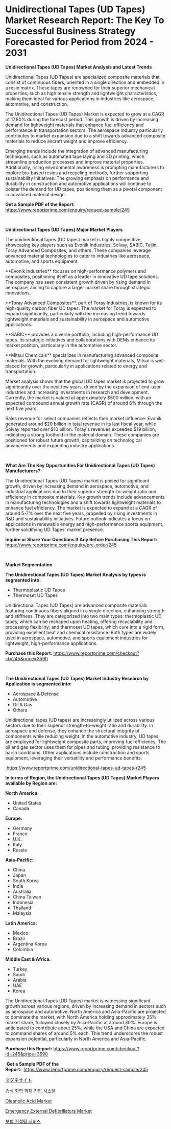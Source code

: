 <p><h1>Unidirectional Tapes (UD Tapes) Market Research Report: The Key To Successful Business Strategy Forecasted for Period from 2024 - 2031</h1></p><p><strong>Unidirectional Tapes (UD Tapes) Market Analysis and Latest Trends</strong></p>
<p><p>Unidirectional Tapes (UD Tapes) are specialized composite materials that consist of continuous fibers, oriented in a single direction and embedded in a resin matrix. These tapes are renowned for their superior mechanical properties, such as high tensile strength and lightweight characteristics, making them ideal for various applications in industries like aerospace, automotive, and construction.</p><p>The Unidirectional Tapes (UD Tapes) Market is expected to grow at a CAGR of 17.80% during the forecast period. This growth is driven by increasing demand for lightweight materials that enhance fuel efficiency and performance in transportation sectors. The aerospace industry particularly contributes to market expansion due to a shift towards advanced composite materials to reduce aircraft weight and improve efficiency.</p><p>Emerging trends include the integration of advanced manufacturing techniques, such as automated tape laying and 3D printing, which streamline production processes and improve material properties. Additionally, rising environmental awareness is prompting manufacturers to explore bio-based resins and recycling methods, further supporting sustainability initiatives. The growing emphasis on performance and durability in construction and automotive applications will continue to bolster the demand for UD tapes, positioning them as a pivotal component in advanced material design.</p></p>
<p><strong>Get a Sample PDF of the Report:&nbsp;</strong> <a href="https://www.reportprime.com/enquiry/request-sample/245">https://www.reportprime.com/enquiry/request-sample/245</a></p>
<p>&nbsp;</p>
<p><strong>Unidirectional Tapes (UD Tapes) Major Market Players</strong></p>
<p><p>The unidirectional tapes (UD tapes) market is highly competitive, showcasing key players such as Evonik Industries, Solvay, SABIC, Teijin, Toray Advanced Composites, and others. These companies leverage advanced material technologies to cater to industries like aerospace, automotive, and sports equipment.</p><p>**Evonik Industries** focuses on high-performance polymers and composites, positioning itself as a leader in innovative UD tape solutions. The company has seen consistent growth driven by rising demand in aerospace, aiming to capture a larger market share through strategic innovations.</p><p>**Toray Advanced Composites**, part of Toray Industries, is known for its high-quality carbon fiber UD tapes. The market for Toray is expected to expand significantly, particularly with the increasing trend towards lightweight materials and sustainability in aerospace and automotive applications. </p><p>**SABIC** provides a diverse portfolio, including high-performance UD tapes. Its strategic initiatives and collaborations with OEMs enhance its market position, particularly in the automotive sector.</p><p>**Mitsui Chemicals** specializes in manufacturing advanced composite materials. With the evolving demand for lightweight materials, Mitsui is well-placed for growth, particularly in applications related to energy and transportation.</p><p>Market analysis shows that the global UD tapes market is projected to grow significantly over the next few years, driven by the expansion of end-user industries and increasing investments in research and development. Currently, the market is valued at approximately $500 million, with an expected compound annual growth rate (CAGR) of around 6% through the next five years.</p><p>Sales revenue for select companies reflects their market influence: Evonik generated around $20 billion in total revenue in its last fiscal year, while Solvay reported over $10 billion. Toray's revenues exceeded $19 billion, indicating a strong foothold in the material domain. These companies are positioned for robust future growth, capitalizing on technological advancements and expanding industry applications.</p></p>
<p>&nbsp;</p>
<p><strong>What Are The Key Opportunities For Unidirectional Tapes (UD Tapes) Manufacturers?</strong></p>
<p><p>The Unidirectional Tapes (UD Tapes) market is poised for significant growth, driven by increasing demand in aerospace, automotive, and industrial applications due to their superior strength-to-weight ratio and efficiency in composite materials. Key growth trends include advancements in manufacturing technologies and a shift towards lightweight materials to enhance fuel efficiency. The market is expected to expand at a CAGR of around 5-7% over the next five years, propelled by rising investments in R&D and sustainability initiatives. Future outlook indicates a focus on applications in renewable energy and high-performance sports equipment, further solidifying UD Tapes' market presence.</p></p>
<p><strong>Inquire or Share Your Questions If Any Before Purchasing This Report:</strong> <a href="https://www.reportprime.com/enquiry/pre-order/245">https://www.reportprime.com/enquiry/pre-order/245</a></p>
<p>&nbsp;</p>
<p><strong>Market Segmentation</strong></p>
<p><strong>The Unidirectional Tapes (UD Tapes) Market Analysis by types is segmented into:</strong></p>
<p><ul><li>Thermoplastic UD Tapes</li><li>Thermoset UD Tapes</li></ul></p>
<p><p>Unidirectional Tapes (UD Tapes) are advanced composite materials featuring continuous fibers aligned in a single direction, enhancing strength and stiffness. They are categorized into two main types: thermoplastic UD tapes, which can be reshaped upon heating, offering recyclability and processing flexibility; and thermoset UD tapes, which cure into a rigid form, providing excellent heat and chemical resistance. Both types are widely used in aerospace, automotive, and sports equipment industries for lightweight, high-performance applications.</p></p>
<p><strong>Purchase this Report:&nbsp;</strong><a href="https://www.reportprime.com/checkout?id=245&price=3590">https://www.reportprime.com/checkout?id=245&price=3590</a></p>
<p>&nbsp;</p>
<p><strong>The Unidirectional Tapes (UD Tapes) Market Industry Research by Application is segmented into:</strong></p>
<p><ul><li>Aerospace & Defense</li><li>Automotive</li><li>Oil & Gas</li><li>Others</li></ul></p>
<p><p>Unidirectional tapes (UD tapes) are increasingly utilized across various sectors due to their superior strength-to-weight ratio and durability. In aerospace and defense, they enhance the structural integrity of components while reducing weight. In the automotive industry, UD tapes are employed for lightweight composite parts, improving fuel efficiency. The oil and gas sector uses them for pipes and tubing, providing resistance to harsh conditions. Other applications include construction and sports equipment, leveraging their versatility and performance benefits.</p></p>
<p><a href="https://www.reportprime.com/unidirectional-tapes-ud-tapes-r245">&nbsp;https://www.reportprime.com/unidirectional-tapes-ud-tapes-r245</a></p>
<p><strong>In terms of Region, the Unidirectional Tapes (UD Tapes) Market Players available by Region are:</strong></p>
<p>
    <p> <strong> North America: </strong>
        <ul>
            <li>United States</li>
            <li>Canada</li>
        </ul>
        </p> 
    <p> <strong> Europe: </strong>
        <ul>
            <li>Germany</li>
            <li>France</li>
            <li>U.K.</li>
            <li>Italy</li>
            <li>Russia</li>
        </ul>
        </p> 
    <p> <strong> Asia-Pacific: </strong>
        <ul>
            <li>China</li>
            <li>Japan</li>
            <li>South Korea</li>
            <li>India</li>
            <li>Australia</li>
            <li>China Taiwan</li>
            <li>Indonesia</li>
            <li>Thailand</li>
            <li>Malaysia</li>
        </ul>
        </p> 
    <p> <strong> Latin America: </strong>
        <ul>
            <li>Mexico</li>
            <li>Brazil</li>
            <li>Argentina Korea</li>
            <li>Colombia</li>
        </ul>
        </p> 
    <p> <strong> Middle East & Africa: </strong>
        <ul>
            <li>Turkey</li>
            <li>Saudi</li>
            <li>Arabia</li>
            <li>UAE</li>
            <li>Korea</li>
        </ul>
    </p>
    </p>
<p><p>The Unidirectional Tapes (UD Tapes) market is witnessing significant growth across various regions, driven by increasing demand in sectors such as aerospace and automotive. North America and Asia-Pacific are projected to dominate the market, with North America holding approximately 35% market share, followed closely by Asia-Pacific at around 30%. Europe is anticipated to contribute about 25%, while the USA and China are expected to command shares of around 5% each. This trend underscores the robust expansion potential, particularly in North America and Asia-Pacific.</p></p>
<p><strong>Purchase this Report: </strong><a href="https://www.reportprime.com/checkout?id=245&price=3590">https://www.reportprime.com/checkout?id=245&price=3590</a></p>
<p>&nbsp;<strong>Get a Sample PDF of the Report:&nbsp;&nbsp;</strong><a href="https://www.reportprime.com/enquiry/request-sample/245">https://www.reportprime.com/enquiry/request-sample/245</a></p>
<p><strong></strong></p>
<p><p><a href="https://medium.com/@samleite85/%E3%83%9E%E3%82%B0%E3%83%8D%E3%82%B5%E3%82%A4%E3%83%88%E5%B8%82%E5%A0%B4-%E3%82%B0%E3%83%AD%E3%83%BC%E3%83%90%E3%83%AB%E5%B8%82%E5%A0%B4%E5%8B%95%E5%90%91%E3%81%A8%E5%B8%82%E5%A0%B4%E4%BA%88%E6%B8%AC-2024%E5%B9%B4-2031%E5%B9%B4-7b58811834ff">マグネサイト</a></p><p><a href="https://medium.com/@daniedoyle89/%EA%B8%80%EB%A1%9C%EB%B2%8C-%EC%8A%B5%EC%8B%9D-%ED%99%94%ED%95%99-%EC%86%8C%ED%99%94-%EC%8B%9C%EC%8A%A4%ED%85%9C-%EC%8B%9C%EC%9E%A5-%ED%99%98%EA%B2%BD-%ED%83%90%EC%83%89-%ED%8A%B8%EB%A0%8C%EB%93%9C-%EC%98%88%EC%B8%A1-%EB%B0%8F-%EC%98%81%ED%96%A5-%EB%B6%84%EC%84%9D-2024-2031-123%ED%8E%98%EC%9D%B4%EC%A7%80%EC%97%90-%EA%B1%B8%EC%B3%90-%EB%8B%A4%EB%A3%A8%EC%96%B4%EC%A7%90-9e78feacd841">습식 화학 화재 진압 시스템</a></p><p><a href="https://github.com/guneycigdem35/Market-Research-Report-List-4/blob/main/oleanolic-acid-market.md">Oleanolic Acid Market</a></p><p><a href="https://www.linkedin.com/pulse/emergency-external-defibrillators-market-essentials-key-mwqce?trackingId=tiecnowuRE2C%2BIel8k17Xg%3D%3D">Emergency External Defibrillators Market</a></p><p><a href="https://medium.com/@daniedoyle89/%EB%B3%B4%ED%97%98-%EC%BB%A8%EC%84%A4%ED%8C%85-%EC%84%9C%EB%B9%84%EC%8A%A4-%EC%8B%9C%EC%9E%A5-%EB%8F%99%ED%96%A5-%ED%83%90%EC%83%89-2024%EB%85%84%EB%B6%80%ED%84%B0-2031%EB%85%84%EA%B9%8C%EC%A7%80%EC%9D%98-%EB%B3%B4%ED%97%98-%EC%BB%A8%EC%84%A4%ED%8C%85-%EC%84%9C%EB%B9%84%EC%8A%A4-%EC%8B%9C%EC%9E%A5-%EC%88%98%EC%9D%B5-%EB%B6%84%EC%84%9D-%EB%B0%8F-%EC%84%B1%EC%9E%A5-%EC%A0%84%EB%A7%9D-84411116b2a6">보험 컨설팅 서비스</a></p></p>